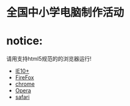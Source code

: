 全国中小学电脑制作活动
====
# notice:

请用支持html5规范的的浏览器运行!

- [IE10+](http://windows.microsoft.com/zh-cn/internet-explorer/ie-10-worldwide-languages "IE10+")
- [FireFox](http://www.firefox.com.cn/ "FireFox")
- [chrome](http://www.google.com/intl/zh-CN/chrome/ "chrome")
- [Opera](http://www.opera.com/zh-cn "Opera")
- [safari](http://www.apple.com/cn/safari/ "safari")